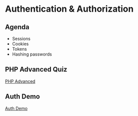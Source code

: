 # Authentication & Authorization

## Agenda

- Sessions
- Cookies
- Tokens
- Hashing passwords

## PHP Advanced Quiz
[PHP Advanced](https://forms.gle/6nQLnNxdXYmKxXWb8)

## Auth Demo
[Auth Demo](https://drive.google.com/open?id=1OmiBrWyXcV7hmSKObopKH9lzPlA9M1NS)
